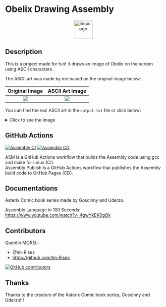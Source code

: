 # Obelix Drawing Assembly

<p align="center">
      <img src="https://img.shields.io/badge/Linux-FCC624?style=for-the-badge&logo=linux&logoColor=black" alt="linuxLogo" style="height:60px;"/>
</p>

## Description

This is a project made for fun!
It draws an image of Obelix on the screen using ASCII characters.

The ASCII art was made by me based on the original image below:

|                                                  Original Image                                                   |                                                  ASCII Art Image                                                  |
|:-----------------------------------------------------------------------------------------------------------------:|:-----------------------------------------------------------------------------------------------------------------:|
| <img src="https://user-images.githubusercontent.com/59691442/208226800-2ec72bb2-47f3-4696-aa44-d193cbf5c9b9.jpg"> | <img src="https://user-images.githubusercontent.com/59691442/208226799-e0caf46e-09c0-4fb2-ace0-8f280441211a.png"> |

You can find the real ASCII art in the `output.txt` file or click below:

<details>
<summary>Click to see the image</summary>
      
```
                   __________________________________________________________________________________________                  
                  | __-*                                                                                *-__ |                  
                  |/       IIIII L     SSSSS   SSSSS OOOOO NN   N TTTTTTT   FFFFFF OOOOO U   U SSSSS        \|                  
                  |          I   L     S       S     O   O N N  N    T      F      O   O U   U S             |                  
                  |          I   L     SSSSS   SSSSS O   O N  N N    T      FFF    O   O U   U SSSSS         |                  
                  |          I   l         S       S O   O N   NN    T      F      O   O U   U     S         |                  
                  |        IIIII LLLLL SSSSS   SSSSS OOOOO N    N    T      F      OOOOO  UUU  SSSSS         |                  
                  |                                                                                          |                  
                  |            CCC EEEEE SSSSS   RRRR  OOOOO MM   MM     A     IIIII NN   N SSSSS            |                  
                  |           C    E     S       R   R O   O M M M M    A A      I   N N  N S                |                  
                  |           C    EEE   SSSSS   RRRR  O   O M  M  M   A   A     I   N  N N SSSSS         _-*|                  
                  |           C    E         S   R  R  O   O M     M  AAAAAZA    I   N   NN     S     _--*   |                  
                  |*---___     CCC EEEEE SSSSS   R   R OOOOO M     M A       A IIIII N    N SSSSS  __*       |                  
                  |       **---___                                                            __---*         |                  
                  |               **---______                                     _____-----**               |                  
                  |                          ***********------_____  _____-----***                           |                  
                  |                                                \ \                                       |                  
                  |                                                 \ \   ___________            _______     |                  
                  |                                                  \ \ |____   ____|  /\      |  ___  |    |                  
                  |              ___________              _______     \ \     | |      /  \     | |   | |    |                  
                  |             |____   ____|    /\      |  ___  |    / /     | |     / /\ \    | |___| |    |                  
                  |                  | |        /  \     | |   | |   / /      | |    / /__\ \   |  _____|    |                  
                  |                  | |       / /\ \    | |___| |  / /       | |   / ______ \  | |          |                  
                  |                  | |      / /__\ \   |  _____| | |        |_|  /_/      \_\ |_|          |                  
                  |                  | |     / ______ \  | |        \ \                                      |                  
                  |                  |_|    /_/      \_\ |_|         \ \                                     |                  
                  |                                                   \ \                                    |                  
                  |   ___________              _______                 \|                                    |                  
                  |  |____   ____|    /\      |  ___  |      __--__                                          |                  
                  |       | |        /  \     | |   | |    /cCCCCCc\                                         |                  
                  |       | |       / /\ \    | |___| |    |-_--___/-------___   __                          |                  
                  |       | |      / /__\ \   |  _____|    \_ CCCC CCCCCCCCCCC\_/*/\                         |                  
                  |       | |     / ______ \  | |           /C CCC CCCCCCCCc--__\/ /                         |                  
                  |       |_|    /_/      \_\ |_|          /CCCCCCC_/            \/                          |                  
                  |                                       /CCCCC_/M/              \                          |                  
                  |                                      |CCC/MMMM|!_/\_          \                          |                  
                  |          ____---__                   |C/MMMMMM_/    \_       _/|      ______             |                  
                  |    __---*         \                  |/MMMMMM/       /\_ /\/   |__--**      *_           |                  
                  |__-*      _       _/          __---__ /MMMMMMM       /##  |##--*               \          |                  
                  |     ________----*         _ /       \|MMMMMMM        \_/  \/                    \        |                  
                  |__--*_____\__             /      __   |MMMMMM/    /_                              |       |                  
                  |__-**      ___\          /      /  \  |MMMMM/                                     |       |                  
                  |    __ __/    \          \     |  ###-/MMMM/       _---*/                        /        |                  
                  | __-__/        \          \_   \__\__/MMMM/    _--* MMMM|                       /         |                  
                  |*           -   \      ___  \      /MMMMM/  __/MMMMMMMMM\_                    _/          |                  
                  |          _//* _/ mmmm/mmmm\/mmmm/MMMMMM|\_/MMMMMMMMMMMMMM\_               __/            |                  
                  |           \__/ /MMMM MMMM/MMMMM MMMMMM/ \MMMMMMMMMMM----/  *\__________--*               |                  
                  |             \  \mmm/\mmm/\MMMMM\MMMMM/            \          \__/MMMMMM\___              |                  
                  |              \  ___*---     /                      \_         \ \MMMMLMMM/               |                  
                  |*-_                                                   \_      _/      |                   |                  
                  |   \        _/   / __        \                          *----*        |_                  |                  
                  |    \     _/   _/    \_       \                                       | *-_               |                  
                  |              /      \_**-_    \                                     /     *--_           |                  
                  |           |           \   *-_  \                                   /          --_        |                  
                  |           |          \ \     *-_\_                                 |             *_      |                  
                  |           /           \ \       \_\_                             _/   _--*         *_    |                  
                  |          /           \ \ \          *--__                      _/___-*               *-_ |                  
                  |         /                                *-__                _/                         *|                  
                  |______________________________________________\______________/____________________________|                  
```
      
</details>

## GitHub Actions

[![Assembly CI](https://github.com/Im-Rises/AssemblyTest/actions/workflows/asm.yml/badge.svg?branch=main)](https://github.com/Im-Rises/AssemblyTest/actions/workflows/asm.yml)
[![Assembly CD](https://github.com/Im-Rises/AssemblyTest/actions/workflows/asm-publish.yml/badge.svg?branch=main)](https://github.com/Im-Rises/AssemblyTest/actions/workflows/asm-publish.yml)

ASM is a GitHub Actions workflow that builds the Assembly code using gcc and make for Linux (CI).  
Assembly Publish is a GitHub Actions workflow that publishes the Assembly build code to GitHub Pages (CD).

## Documentations

Asterix Comic book series made by Goscinny and Uderzo.

Assembly Language in 100 Seconds:  
<https://www.youtube.com/watch?v=4gwYkEK0gOk>

## Contributors

Quentin MOREL:

- @Im-Rises
- <https://github.com/Im-Rises>

[![GitHub contributors](https://contrib.rocks/image?repo=Im-Rises/AssemblyTest)](https://github.com/Im-Rises/AssemblyTest/graphs/contributors)

## Thanks

Thanks to the creators of the Asterix Comic book series, Goscinny and Uderzo!!!

